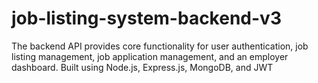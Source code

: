 # job-listing-system-backend-v3
The backend API provides core functionality for user authentication, job listing management, job application management, and an employer dashboard. Built using Node.js, Express.js, MongoDB, and JWT
